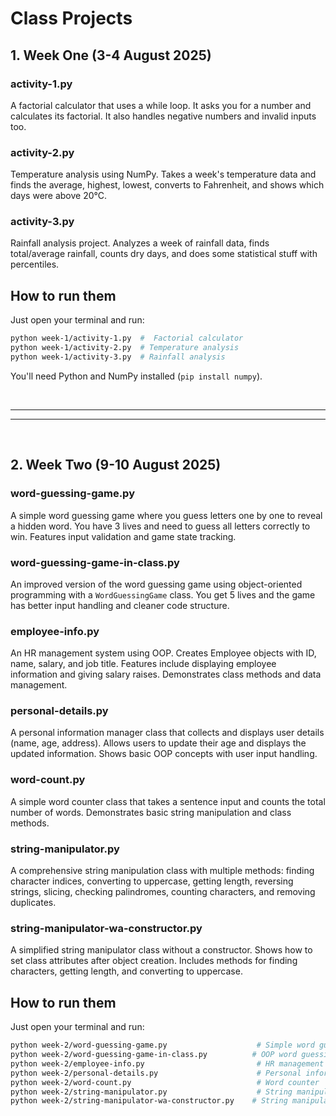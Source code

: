 # Class Projects


## 1. Week One (3-4 August 2025)

### activity-1.py
A factorial calculator that uses a while loop. It asks you for a number and calculates its factorial. It also handles negative numbers and invalid inputs too.

### activity-2.py
Temperature analysis using NumPy. Takes a week's temperature data and finds the average, highest, lowest, converts to Fahrenheit, and shows which days were above 20°C.

### activity-3.py
Rainfall analysis project. Analyzes a week of rainfall data, finds total/average rainfall, counts dry days, and does some statistical stuff with percentiles.

## How to run them

Just open your terminal and run:
```bash
python week-1/activity-1.py  #  Factorial calculator
python week-1/activity-2.py  # Temperature analysis
python week-1/activity-3.py  # Rainfall analysis
```
You'll need Python and NumPy installed (`pip install numpy`).

<br>

 _____
 _____

<br>

## 2. Week Two (9-10 August 2025)

### word-guessing-game.py
A simple word guessing game where you guess letters one by one to reveal a hidden word. You have 3 lives and need to guess all letters correctly to win. Features input validation and game state tracking.

### word-guessing-game-in-class.py
An improved version of the word guessing game using object-oriented programming with a `WordGuessingGame` class. You get 5 lives and the game has better input handling and cleaner code structure.

### employee-info.py
An HR management system using OOP. Creates Employee objects with ID, name, salary, and job title. Features include displaying employee information and giving salary raises. Demonstrates class methods and data management.

### personal-details.py
A personal information manager class that collects and displays user details (name, age, address). Allows users to update their age and displays the updated information. Shows basic OOP concepts with user input handling.

### word-count.py
A simple word counter class that takes a sentence input and counts the total number of words. Demonstrates basic string manipulation and class methods.

### string-manipulator.py
A comprehensive string manipulation class with multiple methods: finding character indices, converting to uppercase, getting length, reversing strings, slicing, checking palindromes, counting characters, and removing duplicates.

### string-manipulator-wa-constructor.py
A simplified string manipulator class without a constructor. Shows how to set class attributes after object creation. Includes methods for finding characters, getting length, and converting to uppercase.


## How to run them
Just open your terminal and run:
```bash
python week-2/word-guessing-game.py                    # Simple word guessing game
python week-2/word-guessing-game-in-class.py          # OOP word guessing game
python week-2/employee-info.py                         # HR management system
python week-2/personal-details.py                      # Personal information manager
python week-2/word-count.py                            # Word counter
python week-2/string-manipulator.py                    # String manipulation tools
python week-2/string-manipulator-wa-constructor.py    # String manipulator without constructor
```


